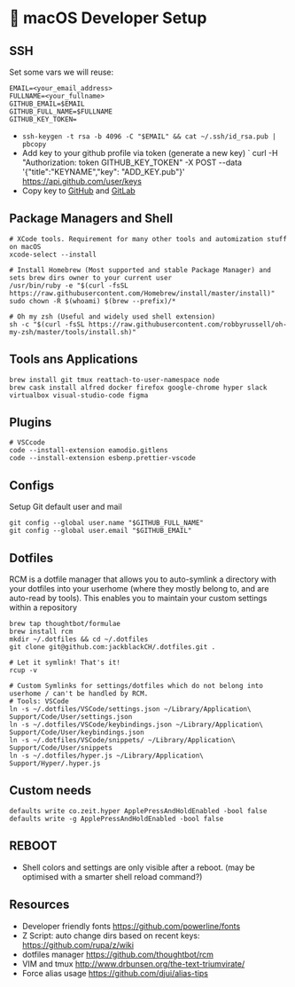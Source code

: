  macOS Developer Setup
=======================

## SSH
Set some vars we will reuse:
```
EMAIL=<your_email_address>
FULLNAME=<your_fullname>
GITHUB_EMAIL=$EMAIL
GITHUB_FULL_NAME=$FULLNAME
GITHUB_KEY_TOKEN=
```

- `ssh-keygen -t rsa -b 4096 -C "$EMAIL" && cat ~/.ssh/id_rsa.pub | pbcopy`
- Add key to your github profile via token (generate a new key)
` curl -H "Authorization: token GITHUB_KEY_TOKEN" -X POST --data '{"title":"KEYNAME","key": "ADD_KEY.pub"}' https://api.github.com/user/keys
- Copy key to [GitHub](https://github.com/settings/keys) and [GitLab](https://gitlab.com/profile/keys)

## Package Managers and Shell
```
# XCode tools. Requirement for many other tools and automization stuff on macOS
xcode-select --install

# Install Homebrew (Most supported and stable Package Manager) and sets brew dirs owner to your current user
/usr/bin/ruby -e "$(curl -fsSL https://raw.githubusercontent.com/Homebrew/install/master/install)"
sudo chown -R $(whoami) $(brew --prefix)/*

# Oh my zsh (Useful and widely used shell extension)
sh -c "$(curl -fsSL https://raw.githubusercontent.com/robbyrussell/oh-my-zsh/master/tools/install.sh)"
```

## Tools ans Applications
```
brew install git tmux reattach-to-user-namespace node
brew cask install alfred docker firefox google-chrome hyper slack virtualbox visual-studio-code figma
```

## Plugins
```
# VSCcode
code --install-extension eamodio.gitlens
code --install-extension esbenp.prettier-vscode
```

## Configs
Setup Git default user and mail
```
git config --global user.name "$GITHUB_FULL_NAME"
git config --global user.email "$GITHUB_EMAIL"
```

## Dotfiles 
RCM is a dotfile manager that allows you to auto-symlink a directory with your dotfiles into your userhome (where they mostly belong to, and are auto-read by tools).
This enables you to maintain your custom settings within a repository 
```
brew tap thoughtbot/formulae
brew install rcm
mkdir ~/.dotfiles && cd ~/.dotfiles
git clone git@github.com:jackblackCH/.dotfiles.git .

# Let it symlink! That's it!
rcup -v

# Custom Symlinks for settings/dotfiles which do not belong into userhome / can't be handled by RCM. 
# Tools: VSCode
ln -s ~/.dotfiles/VSCode/settings.json ~/Library/Application\ Support/Code/User/settings.json
ln -s ~/.dotfiles/VSCode/keybindings.json ~/Library/Application\ Support/Code/User/keybindings.json
ln -s ~/.dotfiles/VSCode/snippets/ ~/Library/Application\ Support/Code/User/snippets
ln -s ~/.dotfiles/hyper.js ~/Library/Application\ Support/Hyper/.hyper.js
```

## Custom needs
```
defaults write co.zeit.hyper ApplePressAndHoldEnabled -bool false
defaults write -g ApplePressAndHoldEnabled -bool false
```

## REBOOT
- Shell colors and settings are only visible after a reboot. (may be optimised with a smarter shell reload command?)

## Resources
- Developer friendly fonts https://github.com/powerline/fonts
- Z Script: auto change dirs based on recent keys: https://github.com/rupa/z/wiki
- dotfiles manager https://github.com/thoughtbot/rcm
- VIM and tmux http://www.drbunsen.org/the-text-triumvirate/
- Force alias usage https://github.com/djui/alias-tips
